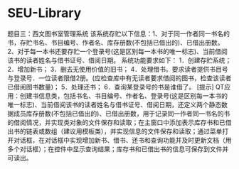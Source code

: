 # SEU-Library
题目三：西文图书室管理系统
   该系统存贮以下信息：1、对于同一作者同一书名的书，存贮书名、书目编号、作者名、库存册数(不包括已借出的)、已借出册数。2、对于每一本书还要存贮一个登录号(这是区别每一本书的唯一标志)、当前借阅该书的读者姓名与借书证号、借阅日期。
    系统功能要求如下：
    1．创建存贮系统；
    2．增加新书；
    3．删去无使用价值的旧书；
    4．处理借书。要求读者提供书目号与登录号．一位读者限借2册。(应检查库中有无读者要求借阅的图书，检查该读者已借阅图书数量)；
    5．处理还书；
6．查询某登录号的书是谁借了。
[提示] 
QT应用：创建书信息类，包括书名、书目编号、作者名、登录号(这是区别每一本书的唯一标志)、当前借阅该书的读者姓名与借书证号、借阅日期，还定义两个静态数据成员库存册数(不包括已借出的)、已借出册数，用于记录同一作者同一书名的书的借阅情况，并实现类对象的文件保存和读取；在主窗口中添加表示库存书和已借出书的链表或数组（建议用模板类），并实现信息的文件保存和读取；通过菜单打开对话框，在对话框中实现增加新书、借书、还书和查询功能并及时更新文档（用多个对话框）；在控件中显示查询结果；库存书和已借出书的信息可保存到文件并可读出。
